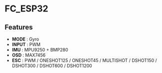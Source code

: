 # FC_ESP32

## Features
- **MODE** : Gyro
- **INPUT** : PWM
- **IMU** : MPU9250 + BMP280
- **OSD** : MAX7456
- **ESC** : PWM / ONESHOT125 / ONESHOT45 / MULTISHOT / DSHOT150 / DSHOT300 / DSHOT600 / DSHOT1200
